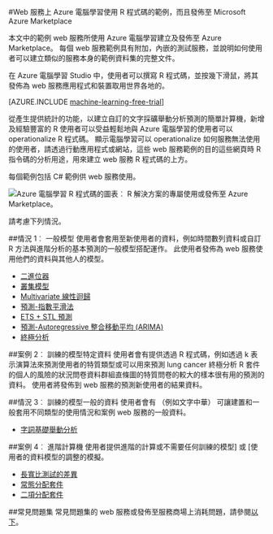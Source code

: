 <properties 
    pageTitle="電腦學習 web 服務範例使用 R |Microsoft Azure" 
    description="尋找實用的 web 服務 R 程式碼和電腦學習建立及發佈至 Azure Marketplace 的範例。" 
    keywords="和 csharp，r 程式碼，web services 範例"
    services="machine-learning" 
    documentationCenter="" 
    authors="jaymathe" 
    manager="jhubbard" 
    editor="cgronlun"/>

<tags 
    ms.service="machine-learning" 
    ms.workload="data-services" 
    ms.tgt_pltfrm="na" 
    ms.devlang="na" 
    ms.topic="article" 
    ms.date="09/14/2016" 
    ms.author="jaymathe"/> 


#<a name="web-services-examples-using-r-code-on-azure-machine-learning-and-published-to-microsoft-azure-marketplace"></a>Web 服務上 Azure 電腦學習使用 R 程式碼的範例，而且發佈至 Microsoft Azure Marketplace

本文中的範例 web 服務所使用 Azure 電腦學習建立及發佈至 Azure Marketplace。 每個 web 服務範例具有附加，內嵌的測試服務，並說明如何使用者可以建立類似的服務本身的範例資料集的完整文件。 

在 Azure 電腦學習 Studio 中，使用者可以撰寫 R 程式碼，並按幾下滑鼠，將其發佈為 web 服務應用程式和裝置取用世界各地的。 


[AZURE.INCLUDE [machine-learning-free-trial](../../includes/machine-learning-free-trial.md)]


從產生提供統計的功能，以建立自訂的文字採礦舉動分析預測的簡單計算機，新增及經驗豐富的 R 使用者可以受益輕鬆地與 Azure 電腦學習的使用者可以 operationalize R 程式碼。 顯示電腦學習可以 operationalize 如何服務無法使用的使用者，請透過行動應用程式或網站，這些 web 服務範例的目的這些網頁時 R 指令碼的分析用途，用來建立 web 服務 R 程式碼的上方。

每個範例包括 C# 範例供 web 服務使用。


![Azure 電腦學習 R 程式碼的圖表︰ R 解決方案的專屬使用或發佈至 Azure Marketplace。][1]

請考慮下列情況。

##<a name="scenario-1-generic-model"></a>情況 1︰ 一般模型 
使用者會套用至新使用者的資料，例如時間數列資料或自訂 R 方法與進階分析的基本預測的一般模型搭配運作。 此使用者發佈為 web 服務使用他們的資料與其他人的模型。



* [二進位器](machine-learning-r-csharp-binary-classifier.md)
* [叢集模型](machine-learning-r-csharp-cluster-model.md)
* [Multivariate 線性迴歸](machine-learning-r-csharp-multivariate-linear-regression.md)
* [預測-指數平滑法](machine-learning-r-csharp-forecasting-exponential-smoothing.md)
* [ETS + STL 預測](machine-learning-r-csharp-retail-demand-forecasting.md)
* [預測-Autoregressive 整合移動平均 (ARIMA)](machine-learning-r-csharp-arima.md)
* [終極分析](machine-learning-r-csharp-survival-analysis.md)


##<a name="scenario-2-trained-model--specific-data"></a>案例 2︰ 訓練的模型特定資料 
使用者會有提供透過 R 程式碼，例如透過 k 表示演算法來預測使用者的特質類型或可以用來預測 lung cancer 終極分析 R 套件的個人的風險的狀況問卷資料群組直條圖的特質問卷的較大的樣本很有用的預測的資料。 使用者將發佈到 web 服務的預測新使用者的結果資料。

##<a name="scenario-3-trained-model--generic-data"></a>情況 3︰ 訓練的模型一般的資料 
使用者會有 （例如文字中華） 可讓建置和一般套用不同類型的使用情況和案例 web 服務的一般資料。

* [字詞基礎舉動分析](machine-learning-r-csharp-lexicon-based-sentiment-analysis.md)

##<a name="scenario-4-advanced-calculator"></a>案例 4︰ 進階計算機 
使用者提供進階的計算或不需要任何訓練的模型] 或 [使用者的資料模型的調整的模擬。

* [長寬比測試的差異](machine-learning-r-csharp-difference-in-two-proportions.md)
* [常態分配套件](machine-learning-r-csharp-normal-distribution.md)
* [二項分配套件](machine-learning-r-csharp-binomial-distribution.md)

##<a name="faq"></a>常見問題集
常見問題集的 web 服務或發佈至服務商場上消耗問題，請參閱[以下](machine-learning-marketplace-faq.md)。

[1]: ./media/machine-learning-r-csharp-web-service-examples/machine-learning-r-code-options-for-using-and-sharing-cloud.png


 
